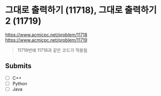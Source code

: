 # 그대로 출력하기 (11718), 그대로 출력하기 2 (11719)

https://www.acmicpc.net/problem/11718
https://www.acmicpc.net/problem/11719

> 11719번에 11718과 같은 코드가 적용됨

## Submits

- [ ] C++
- [ ] Python
- [ ] Java